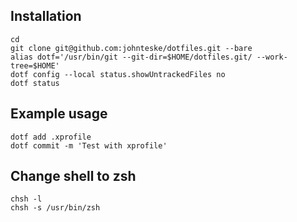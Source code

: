 ## Installation
```
cd
git clone git@github.com:johnteske/dotfiles.git --bare
alias dotf='/usr/bin/git --git-dir=$HOME/dotfiles.git/ --work-tree=$HOME'
dotf config --local status.showUntrackedFiles no
dotf status
```

## Example usage
```
dotf add .xprofile
dotf commit -m 'Test with xprofile'
```

## Change shell to zsh
```
chsh -l
chsh -s /usr/bin/zsh
```
